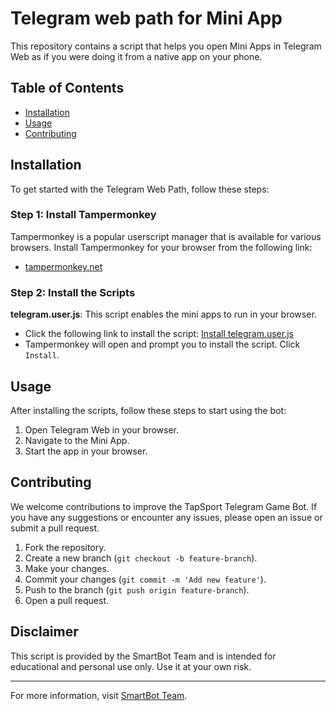 # Telegram web path for Mini App

This repository contains a script that helps you open Mini Apps in Telegram Web as if you were doing it from a native app on your phone.

## Table of Contents
- [Installation](#installation)
- [Usage](#usage)
- [Contributing](#contributing)

## Installation

To get started with the Telegram Web Path, follow these steps:

### Step 1: Install Tampermonkey

Tampermonkey is a popular userscript manager that is available for various browsers. Install Tampermonkey for your browser from the following link:

- [tampermonkey.net](https://www.tampermonkey.net/)

### Step 2: Install the Scripts

**telegram.user.js**: This script enables the mini apps to run in your browser.

   - Click the following link to install the script: [Install telegram.user.js](https://raw.githubusercontent.com/SmartBotBlack/telegram-web-fix-for-open-app/main/src/telegram.user.js)
   - Tampermonkey will open and prompt you to install the script. Click `Install`.



## Usage

After installing the scripts, follow these steps to start using the bot:

1. Open Telegram Web in your browser.
2. Navigate to the Mini App.
3. Start the app in your browser.


## Contributing

We welcome contributions to improve the TapSport Telegram Game Bot. If you have any suggestions or encounter any issues, please open an issue or submit a pull request.

1. Fork the repository.
2. Create a new branch (`git checkout -b feature-branch`).
3. Make your changes.
4. Commit your changes (`git commit -m 'Add new feature'`).
5. Push to the branch (`git push origin feature-branch`).
6. Open a pull request.

## Disclaimer

This script is provided by the SmartBot Team and is intended for educational and personal use only. Use it at your own risk.

---

For more information, visit [SmartBot Team](https://smartbot.black/).
